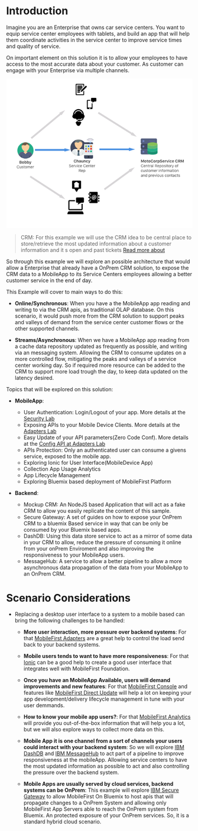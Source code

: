 # Introduction

Imagine you are an Enterprise that owns car service centers. You want to equip service center employees with tablets, and build an app that will help them coordinate activities in the service center to improve service times and quality of service.

On important element on this solution it is to allow your employees to have access to the most accurate data about your customer. As customer can engage with your Enterprise via multiple channels.

![Demo Map](/Lab/img/Overview-CRM.png)

> CRM: For this example we will use the CRM idea to be central place to store/retrieve the most updated information about a customer information and it s open and past tickets [Read more about](https://en.wikipedia.org/wiki/Customer_relationship_management)


So through this example we will explore an possible architecture that would allow a Enterprise that already have a OnPrem CRM solution, to expose the CRM data to a MobileApp to its Service Centers employees allowing a better customer service in the end of day.

This Example will cover to main ways to do this:

- **Online/Synchronous**: When you have a the MobileApp app reading and writing to via the CRM apis, as traditional OLAP database. On this scenario, it would push more from the CRM solution to support peaks and valleys of demand from the service center customer flows or the other supported channels.  


- **Streams/Asynchronous**: When we have a MobileApp app reading from a cache data repository updated as frequently as possible, and writing via an messaging system. Allowing the CRM to consume updates on a more controlled flow, mitigating the peaks and valleys of a service center working day. So if required more resource can be added to the CRM to support more load trough the day, to keep data updated on the latency desired.

Topics that will be explored on this solution:

- **MobileApp**:
  - User Authentication: Login/Logout of your app. More details at the [Security Lab](/Lab/5.%20security.md)
  - Exposing APIs to your Mobile Device Clients. More details at the  [Adapters Lab](/Lab/3.%20adapters.md)
  - Easy Update of your API parameters(Zero Code Conf). More details at the [Config API at Adapters Lab](/Lab/3.%20adapters.md#configuration-api)
  - APIs Protection: Only an authenticated user can consume a givens service, exposed to the mobile app.
  - Exploring Ionic for User Interface(MobileDevice App)
  - Collection App Usage Analytics
  - App Lifecycle Management
  - Exploring Bluemix based deployment of MobileFirst Platform


- **Backend**:
  - Mockup CRM: An NodeJS based Application that will act as a fake CRM to allow you easily replicate the content of this sample.
  - Secure Gateway: A set of guides on how to expose your OnPrem CRM to a bluemix Based service in way that can be only be consumed by your Bluemix based apps.
  - DashDB: Using this data store service to act as a mirror of some data in your CRM to allow, reduce the pressure of consuming it online from your onPrem Enviroment and also improving the responsiveness to your MobileApp users.
  - MessageHub: A service to allow a better pipeline to allow a more asynchronous data propagation of the data from your MobileApp to an OnPrem CRM.


# Scenario Considerations

- Replacing a desktop user interface to a system to a mobile based can bring the following challenges to be handled:
  - **More user interaction, more pressure over backend systems**: For that [MobileFirst Adapters](https://mobilefirstplatform.ibmcloud.com/tutorials/en/foundation/8.0/adapters/) are a great help to control the load send back to your backend systems.

  - **Mobile users tends to want to have more responsiveness**: For that [Ionic](http://ionicframework.com/) can be a good help to create a good user interface that integrates well with MobileFirst Foundation.

  - **Once you have an MobileApp Available, users will demand improvements and new features**: For that [MobileFirst Console](https://mobilefirstplatform.ibmcloud.com/tutorials/en/foundation/8.0/setting-up-your-development-environment/console/) and features like [MobileFirst Direct Update](https://mobilefirstplatform.ibmcloud.com/tutorials/en/foundation/8.0/using-the-mfpf-sdk/direct-update/) will help a lot on keeping your app development/delivery lifecycle management in tune with your user demmands.

  - **How to know your mobile app users?**: For that [MobileFirst Analytics](https://mobilefirstplatform.ibmcloud.com/tutorials/en/foundation/8.0/analytics/) will provide you out-of-the-box  information that will help you a lot, but we will also explore ways to collect more data on this.

  - **Mobile App it is one channel from a sort of channels your users could interact with your backend system**: So we will explore [IBM DashDB](https://console.ng.bluemix.net/catalog/services/dashdb/) and [IBM MessageHub](https://console.ng.bluemix.net/catalog/services/message-hub/) to act part of a pipeline to improve responsiveness at the mobileApp. Allowing service centers to have the most updated information as possible to act and also controlling the pressure over the backend system.

  - **Mobile Apps are usually served by cloud services, backend systems can be OnPrem**: This example will explore [IBM Secure Gateway](https://console.ng.bluemix.net/catalog/services/secure-gateway/) to allow MobileFirst On Bluemix to host apis that will propagate changes to a OnPrem System and allowing only MobileFirst App Servers able to reach the OnPrem system from Bluemix. An protected exposure of your OnPrem services. So, it is a standard hybrid cloud scenario.
